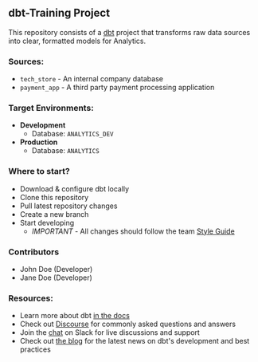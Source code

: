 ## dbt-Training Project
This repository consists of a [dbt](https://www.getdbt.com/) project that transforms raw data sources into clear, formatted models for Analytics.

### Sources:
- `tech_store` - An internal company database
- `payment_app` - A third party payment processing application

### Target Environments:
- **Development**
   - Database: `ANALYTICS_DEV`
- **Production**
   - Database: `ANALYTICS`

### Where to start?
- Download & configure dbt locally
- Clone this repository
- Pull latest repository changes
- Create a new branch
- Start developing 
   - *IMPORTANT* - All changes should follow the team [Style Guide](_project_docs/style_guide.md)

### Contributors
- John Doe (Developer)
- Jane Doe (Developer)

### Resources:
- Learn more about dbt [in the docs](https://docs.getdbt.com/docs/introduction)
- Check out [Discourse](https://discourse.getdbt.com/) for commonly asked questions and answers
- Join the [chat](https://community.getdbt.com/) on Slack for live discussions and support
- Check out [the blog](https://blog.getdbt.com/) for the latest news on dbt's development and best practices
